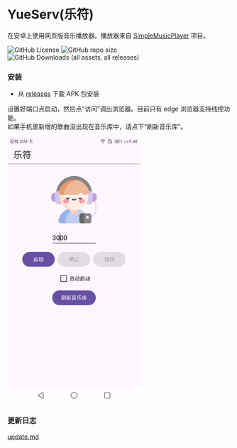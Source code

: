 # YueServ(乐符)
在安卓上使用网页版音乐播放器。播放器来自 [SimpleMusicPlayer](https://github.com/jjling2011/SimpleMusicPlayer) 项目。  

![GitHub License](https://img.shields.io/github/license/jjling2011/YueServ) ![GitHub repo size](https://img.shields.io/github/repo-size/jjling2011/YueServ) ![GitHub Downloads (all assets, all releases)](https://img.shields.io/github/downloads/jjling2011/YueServ/total)

### 安装
 * 从 [releases](https://github.com/jjling2011/YueServ/releases/latest/) 下载 APK 包安装

设置好端口点启动，然后点“访问”调出浏览器。目前只有 edge 浏览器支持线控功能。  
如果手机里新增的歌曲没出现在音乐库中，请点下“刷新音乐库”。  

<img src="./docs/Screenshot.png" alt="screenshot.png" width="300"/>  

### 更新日志
[update.md](./docs/update.md)  
